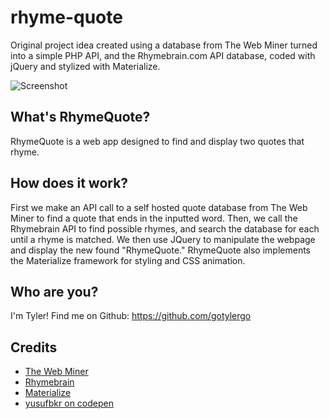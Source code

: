 # rhyme-quote
Original project idea created using a database from The Web Miner turned into a simple PHP API, and the Rhymebrain.com API database, coded with jQuery and stylized with Materialize.

![Screenshot](http://i65.tinypic.com/303bblk.jpg)

## What's RhymeQuote?
RhymeQuote is a web app designed to find and display two quotes that rhyme.

## How does it work?
First we make an API call to a self hosted quote database from The Web Miner to find a quote that ends in the inputted word. Then, we call the Rhymebrain API to find possible rhymes, and search the database for each until a rhyme is matched. We then use JQuery to manipulate the webpage and display the new found "RhymeQuote." RhymeQuote also implements the Materialize framework for styling and CSS animation.

## Who are you?
I'm Tyler! Find me on Github: https://github.com/gotylergo

## Credits
- [The Web Miner](https://thewebminer.com/)
- [Rhymebrain](http://rhymebrain.com/)
- [Materialize](http://materializecss.com/)
- [yusufbkr on codepen](https://codepen.io/yusufbkr/pen/MazqVr)